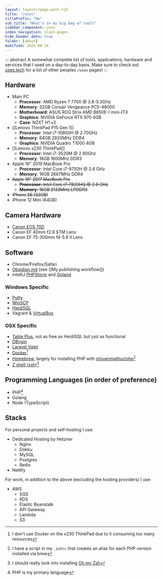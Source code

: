 ```yaml
---
layout: layouts/page-post.njk
title: "/uses"
titlePrefix: "Me"
sub_title: "What's in my big bag of tools"
sidebar_component: uses
index_navigation: slash-pages
hide_header_date: true
folder: [about]
modified: 2025-08-14
---
```


::: abstract
A somewhat complete list of tools, applications, hardware and services that I used on a day-to-day basis. Make sure to check out <a href="https://uses.tech">uses.tech</a> for a list of other peoples <code>/uses</code> pages!
:::

## Hardware
* Main PC
  * **Processor**: AMD Ryzen 7 7700 @ 3.8-5.3GHz
  * **Memory**: 32GB Corsair Vengeance PC5-48000
  * **Motherboard**: ASUS ROG Strix AMD B650E-I mini-ITX
  * **Graphics**: NVIDIA GeForce RTX 970 4GB
  * **Case**: NZXT H1 v2
* [[Lenovo ThinkPad P15 Gen 1]]
  * **Processor**: Intel i7-10850H @ 2.70GHz
  * **Memory**: 64GB 2933MHz DDR4
  * **Graphics**: NVIDIA Quadro T1000 4GB
* [[Lenovo x230 ThinkPad]]
  * **Processor**: Intel i7-3520M @ 2.90Ghz
  * **Memory**: 16GB 1600Mhz DDR3
* Apple 16" 2019 MacBook Pro
  * **Processor**: Intel Core i7-9750H @ 2.6 GHz
  * **Memory**: 16GB 2667MHz DDR4
* ~~Apple 16" 2017 MacBook Pro~~
  * ~~**Processor**: Intel Core i7-7820HQ @ 2.8 GHz~~
  * ~~**Memory**: 16GB 2133MHz LPDDR3~~
* ~~iPhone SE (32GB)~~
* iPhone 12 Mini (64GB)

## Camera Hardware
- [Canon EOS 70D](https://www.canon.co.uk/for_home/product_finder/cameras/digital_slr/eos_70d/)
- Canon EF 40mm f2.8 STM Lens
- Canon EF 75-300mm f4-5.6 II Lens

## Software
* Chrome/Firefox/Safari
* [Obsidian.md](http://Obsidian.md) (see [[My publishing workflow]])
* intelliJ [PHPStorm](https://www.jetbrains.com/phpstorm/) and [Goland](https://www.jetbrains.com/go/)

### Windows Specific
* [Putty](https://www.chiark.greenend.org.uk/~sgtatham/putty/)
* [WinSCP](https://winscp.net/)
* [HeidiSQL](https://www.heidisql.com/)
* Vagrant & [VirtualBox](https://www.virtualbox.org/)

### OSX Specific
* [Table Plus](https://tableplus.com/), not as free as HeidiSQL but just as functional
* [DBngin](https://dbngin.com/)
* [Laravel Valet](https://laravel.com/docs/11.x/valet)
* [Docker](https://www.docker.com/)[^1]
* [Homebrew](https://brew.sh/), largely for installing PHP with [shivammathur/php](https://github.com/shivammathur/homebrew-php)[^2]
* [Z shell (zsh)](https://www.zsh.org/)[^3]

## Programming Languages (in order of preference)
* PHP[^4]
* Golang
* Node (TypeScript)

## Stacks
For personal projects and self-hosting I use:
* Dedicated Hosting by Hetzner
  * Nginx
  * Dokku
  * MySQL
  * Postgres
  * Redis
* Netlify

For work, in addition to the above (excluding the hosting providers) I use:
* AWS
  * SQS
  * RDS
  * Elastic Beanstalk
  * API Gateway
  * Lambda
  * S3

[^1]: I don't use Docker on the x230 ThinkPad due to it consuming too many resources
[^2]: I have a script in my `.zshrc` that creates an alias for each PHP version installed via brew
[^3]: I should really look into installing [Oh my Zsh](https://ohmyz.sh/)
[^4]: PHP is my primary language

